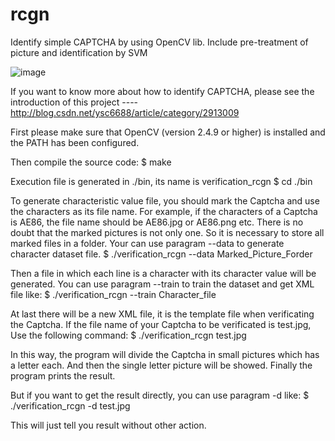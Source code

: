 # rcgn
 Identify simple CAPTCHA by using OpenCV lib. Include pre-treatment of picture and identification by SVM
 
 ![image](http://img.blog.csdn.net/20150424133225831?watermark/2/text/aHR0cDovL2Jsb2cuY3Nkbi5uZXQveXNjNjY4OA==/font/5a6L5L2T/fontsize/400/fill/I0JBQkFCMA==/dissolve/70/gravity/SouthEast)
 
 If you want to know more about how to identify CAPTCHA, please see the introduction of this project ----   http://blog.csdn.net/ysc6688/article/category/2913009

First please make sure that OpenCV (version 2.4.9 or higher) is installed and the PATH has been configured.

Then compile the source code:
  $ make

Execution file is generated in ./bin, its name is verification_rcgn
  $ cd ./bin

To generate characteristic value file, you should mark the Captcha and use the characters as its file name. For example, if the characters of a Captcha is AE86, the file name should be AE86.jpg or AE86.png etc. There is no doubt that the marked pictures is not only one. So it is necessary to store all marked files in a folder.
Your can use paragram --data to generate character dataset file.
  $ ./verification_rcgn --data Marked_Picture_Forder

Then a file in which each line is a character with its character value will be generated. You can use paragram --train to train the dataset and get XML file like:
  $ ./verification_rcgn --train Character_file

At last there will be a new XML file, it is the template file when verificating the Captcha. If the file name of your Captcha to be verificated is test.jpg, Use the following command:
  $ ./verification_rcgn test.jpg

In this way, the program will divide the Captcha in small pictures which has a letter each. And then the single letter picture will be showed. Finally the program prints the result.

But if you want to get the result directly, you can use paragram -d like:
  $ ./verification_rcgn -d test.jpg

This will just tell you result without other action.
